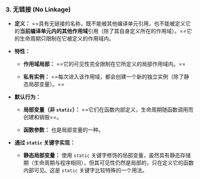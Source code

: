 ### 3. 无链接 (No Linkage)

- **定义：** ==具有无链接的名称，既不能被其他编译单元引用，也不能被定义它的**当前编译单元内的其他作用域**引用（除了其自身定义所在的作用域）。==它的生命周期只限制在它被定义的作用域内。
- **特性：**
    
    - **作用域局部：** ==它的可见性完全限制在它所定义的局部作用域内。==
        
    - **私有实例：** ==每次进入该作用域，都会创建一个新的独立实例（除了静态局部变量）。==
        
- **默认行为：**
    
    - **局部变量（非 `static`）：** ==它们在函数内部定义，生命周期随函数调用而创建和销毁==。
        
    - **函数参数：** 也是局部变量的一种。
        
- **通过 `static` 关键字实现：**
    
    - **静态局部变量：** 使用 `static` 关键字修饰的局部变量，虽然具有静态存储期（生命周期与程序相同），但其可见性仍然是局部的，只在定义它的函数内部可见。这是 `static` 关键字比较特殊的一个用法。

